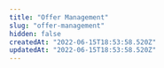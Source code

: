 ```yaml
---
title: "Offer Management"
slug: "offer-management"
hidden: false
createdAt: "2022-06-15T18:53:58.520Z"
updatedAt: "2022-06-15T18:53:58.520Z"
---
```

